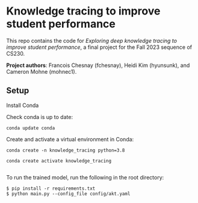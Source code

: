 # Knowledge tracing to improve student performance
This repo contains the code for *Exploring deep knowledge tracing to improve student performance*, a final project for the Fall 2023 sequence of CS230. 

**Project authors**: Francois Chesnay (fchesnay), Heidi Kim (hyunsunk), and Cameron Mohne (mohnec1). 

## Setup
Install Conda

Check conda is up to date:
```
conda update conda

```


Create and activate a virtual environment in Conda:
```
conda create -n knowledge_tracing python=3.8

conda create activate knowledge_tracing


```

To run the trained model, run the following in the root directory: 
```
$ pip install -r requirements.txt
$ python main.py --config_file config/akt.yaml

```
